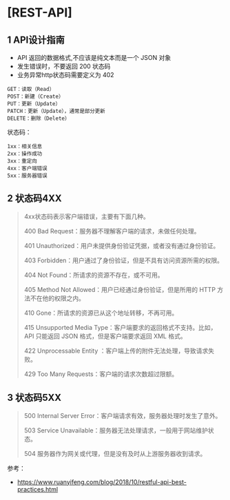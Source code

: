 # **[REST-API]**

## 1 API设计指南
- API 返回的数据格式,不应该是纯文本而是一个 JSON 对象
- 发生错误时，不要返回 200 状态码
- 业务异常http状态码需要定义为 402

```
GET：读取（Read）
POST：新建（Create）
PUT：更新（Update）
PATCH：更新（Update），通常是部分更新
DELETE：删除（Delete）
```

状态码：
```
1xx：相关信息
2xx：操作成功
3xx：重定向
4xx：客户端错误
5xx：服务器错误
```
## 2 状态码4XX
> 4xx状态码表示客户端错误，主要有下面几种。
> 
> 400 Bad Request：服务器不理解客户端的请求，未做任何处理。
> 
> 401 Unauthorized：用户未提供身份验证凭据，或者没有通过身份验证。
> 
> 403 Forbidden：用户通过了身份验证，但是不具有访问资源所需的权限。
> 
> 404 Not Found：所请求的资源不存在，或不可用。
> 
> 405 Method Not Allowed：用户已经通过身份验证，但是所用的 HTTP 方法不在他的权限之内。
> 
> 410 Gone：所请求的资源已从这个地址转移，不再可用。
> 
> 415 Unsupported Media Type：客户端要求的返回格式不支持。比如，API 只能返回 JSON 格式，但是客户端要求返回 XML 格式。
> 
> 422 Unprocessable Entity ：客户端上传的附件无法处理，导致请求失败。
> 
> 429 Too Many Requests：客户端的请求次数超过限额。
> 
## 3 状态码5XX

> 500 Internal Server Error：客户端请求有效，服务器处理时发生了意外。
> 
> 503 Service Unavailable：服务器无法处理请求，一般用于网站维护状态。
>
> 504  服务器作为网关或代理，但是没有及时从上游服务器收到请求。




参考：
- https://www.ruanyifeng.com/blog/2018/10/restful-api-best-practices.html